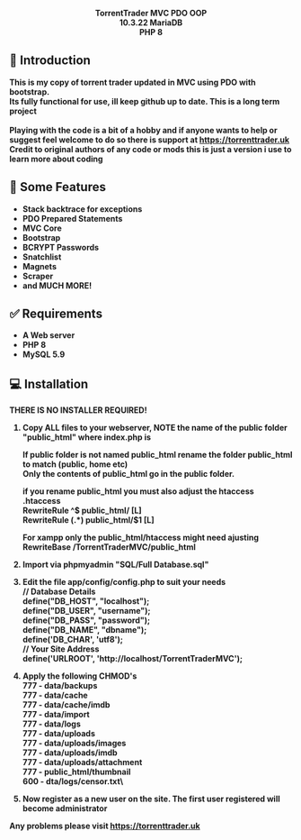 <p align="center">
<b>TorrentTrader MVC PDO OOP</b><br>
<b>10.3.22 MariaDB</b><b><br>
<b>PHP 8</b><b>
</p>

## <a name="introduction"></a> :page_facing_up: Introduction

This is my copy of torrent trader updated in MVC using PDO with bootstrap. <br>
Its fully functional for use, ill keep github up to date. This is a long term project <br><br>
Playing with the code is a bit of a hobby and if anyone wants to help or suggest feel welcome to do so there is support at https://torrenttrader.uk<br>
Credit to original authors of any code or mods this is just a version i use to learn more about coding 

## <a name="features"></a> 💎 Some Features

  - Stack backtrace for exceptions
  - PDO Prepared Statements
  - MVC Core
  - Bootstrap
  - BCRYPT Passwords
  - Snatchlist
  - Magnets
  - Scraper
  - and MUCH MORE!

## <a name="requirements"></a> :white_check_mark: Requirements

- A Web server
- PHP 8
- MySQL 5.9

## <a name="installation"></a> :computer: Installation

THERE IS NO INSTALLER REQUIRED!

1) Copy ALL files to your webserver, NOTE the name of the public folder "public_html" where index.php is<br>

   If public folder is not named public_html rename the folder public_html to match (public, home etc)\
   Only the contents of public_html go in the public folder.
   
   if you rename public_html you must also adjust the htaccess\
   .htaccess\
   RewriteRule ^$ public_html/ [L]\
   RewriteRule (.*) public_html/$1 [L]

   For xampp only the public_html/htaccess might need ajusting<br>
   RewriteBase /TorrentTraderMVC/public_html

2) Import via phpmyadmin "SQL/Full Database.sql"

3) Edit the file app/config/config.php to suit your needs\
   // Database Details\
   define("DB_HOST", "localhost");\
   define("DB_USER", "username");\
   define("DB_PASS", "password");\
   define("DB_NAME", "dbname");\
   define('DB_CHAR', 'utf8');\
   // Your Site Address\
   define('URLROOT', 'http://localhost/TorrentTraderMVC'); 

4) Apply the following CHMOD's\
   777 - data/backups\
   777 - data/cache\
   777 - data/cache/imdb\
   777 - data/import\
   777 - data/logs\
   777 - data/uploads\
   777 - data/uploads/images\
   777 - data/uploads/imdb\
   777 - data/uploads/attachment\
   777 - public_html/thumbnail\
   600 - dta/logs/censor.txt\

5) Now register as a new user on the site.  The first user registered will become administrator

Any problems please visit https://torrenttrader.uk
